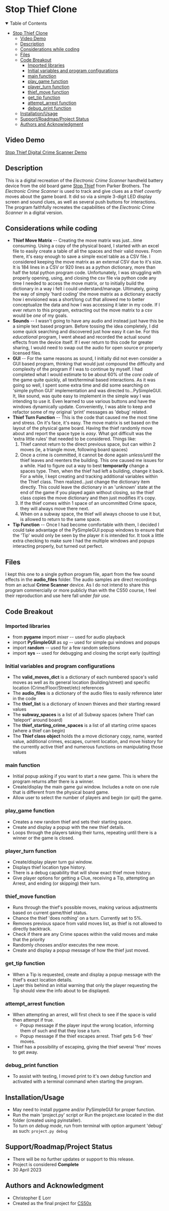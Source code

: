 # Stop Thief Clone

<details open><summary>Table of Contents</summary>

- [Stop Thief Clone](#stop-thief-clone)
  - [Video Demo](#video-demo)
  - [Description](#description)
  - [Considerations while coding](#considerations-while-coding)
  - [Files](#files)
  - [Code Breakout](#code-breakout)
    - [Imported libraries](#imported-libraries)
    - [Initial variables and program configurations](#initial-variables-and-program-configurations)
    - [main function](#main-function)
    - [play\_game function](#play_game-function)
    - [player\_turn function](#player_turn-function)
    - [thief\_move function](#thief_move-function)
    - [get\_tip function](#get_tip-function)
    - [attempt\_arrest function](#attempt_arrest-function)
    - [debug\_print function](#debug_print-function)
  - [Installation/Usage](#installationusage)
  - [Support/Roadmap/Project Status](#supportroadmapproject-status)
  - [Authors and Acknowledgment](#authors-and-acknowledgment)

</details>

## Video Demo

[Stop Thief Digital Crime Scanner Demo](https://vimeo.com/748393419?share=copy)

## Description

This is a digital recreation of the *Electronic Crime Scanner* handheld battery device from the old board game [Stop Thief](https://en.wikipedia.org/wiki/Stop_Thief) from Parker Brothers.
The *Electronic Crime Scanner* is used to track and give clues as a thief *covertly* moves about the game board.
It did so via a simple 3-digit LED display screen and sound clues, as well as several push buttons for interactions.
The program faithfully recreates the capabilities of the *Electronic Crime Scanner* in a digital version.

## Considerations while coding

- **Thief Move Matrix** -- Creating the move matrix was just...time consuming. Using a copy of the physical board, I started with an excel file to easily create a table of all the spaces and their valid moves. From there, it's easy enough to save a simple excel table as a CSV file. I considered keeping the move matrix as an external CSV due to it's size. It is 184 lines in a CSV or 920 lines as a python dictionary, more than half the total python program code. Unfortunately, I was struggling with properly opening, using, and closing the csv file via python code any time I needed to access the move matrix, or to initially build the dictionary in a way i felt i could understand/manage. Ultimately, going the way of simply 'hard coding' the move matrix as a dictionary exactly how i envisioned was a short/long cut that allowed me to better conceptualize the data and how I was accessing it later in my code. If I ever return to this program, extracting out the move matrix to a csv would be *one* of my goals.
- **Sounds** -- I wasn't going to have any audio and instead just have this be a simple text based program. Before tossing the idea completely, I did some quick searching and discovered just how easy it can be. For this *educational* program, I went ahead and recorded the actual sound effects from the device itself. If I ever return to this code for greater sharing, I would need to swap out the audio for open source or properly licensed files.
- **GUI** -- For the same reasons as sound, I initially did not even consider a GUI based program, thinking that would just compound the difficulty and complexity of the program if I was to continue by myself. I had completed what I would estimate to be about 60% of the *core code* of the game quite quickly, all text/terminal based interactions. As it was going so well, I spent some extra time and did some searching on 'simple python GUI' implementation and was directed to...PySimpleGUI. It, like sound, was quite easy to implement in the simple way I was intending to use it. Even learned to use various buttons and have the windows dynamically update. Conveniently, I was able to keep and refactor some of my original 'print' messages as 'debug' related.
- **Thief Turn Function** -- This is the code that caused me the most time and stress. On it's face, it's easy. The move matrix is set based on the layout of the physical game board. Having the thief randomly move about and report the space type is *easy*. What got difficult was the 'extra little rules' that needed to be considered. Things like:
  1. Thief cannot return to the direct previous space, but can within 2 moves (ie, a triangle move, following board spaces)
  2. Once a crime is committed, it cannot be done again *unless/until* the thief leaves and reenters the building. This one caused me issues for a while. Had to figure out a way to best **temporarily** change a spaces type. Then, when the thief had left a building, change it back. For a while, I kept creating and tracking additional variables within the Thief class. Then realized...just change the dictionary item directly. This could leave the dictionary in an 'unknown' state at the end of the game if you played again without closing, so the thief class copies the move dictionary and then just modifies it's copy.
  3. If the thief comes within 1 space of an uncommitted Crime space, they will always move there next.
  4. When on a subway space, the thief will always choose to use it but, is allowed to return to the same space.
- **Tip Function** -- Once I had become comfortable with them, I decided I could take advantage of the PySimpleGUI popup windows to ensure that the 'Tip' would only be seen by the player it is intended for. It took a little extra checking to make sure I had the multiple windows and popups interacting properly, but turned out perfect.

## Files

I kept this one to a single python program file, apart from the few sound effects in the **audio_files** folder.
The audio samples are direct recordings from an actual **Crime Scanner** device. As I do not intend to share this program commercially or more publicly than with the CS50 course, I feel their reproduction and use here fall under *fair use*.

## Code Breakout

### Imported libraries

- from **pygame** import *mixer* -- used for audio playback
- import **PySimpleGUI** as *sg* -- used for simple gui windows and popups
- import **random** -- used for a few random selections
- import **sys** -- used for debugging and closing the script early (quitting)

### Initial variables and program configurations

- The **valid_moves_dict** is a dictionary of each numbered space's valid moves as well as its general location (building/street) and specific location (Crime/Floor/Street/etc) references
- The **audio_files** is a dictionary of the audio files to easily reference later in the code
- The **thief_list** is a dictionary of known thieves and their starting reward values
- The **subway_spaces** is a list of all Subway spaces (where Thief can 'teleport' around board)
- The **thief_starting_crime_spaces** is a list of all starting crime spaces (where a thief can begin)
- The **Thief class object** holds the a move dictionary copy, name, wanted value, additional crimes, escapes, current location, and move history for the currently active thief and numerous functions on manipulating those values

### main function

- Initial popup asking if you want to start a new game. This is where the program returns after there is a winner.
- Create/display the main game gui window. Includes a note on one rule that is different from the physical board game.
- Allow user to select the number of players and begin (or quit) the game.

### play_game function

- Creates a new random thief and sets their starting space.
- Create and display a popup with the new thief details.
- Loops through the players taking their turns, repeating until there is a winner or the game is closed.

### player_turn function

- Create/display player turn gui window.
- Displays thief location type history.
- There is a debug capability that will show exact thief move history.
- Give player options for getting a Clue, receiving a Tip, attempting an Arrest, and ending (or skipping) their turn.

### thief_move function

- Runs through the thief's possible moves, making various adjustments based on current game/thief status.
- Chance the thief 'does nothing' on a turn. Currently set to 5%.
- Removes previous space from valid moves list, as thief is not allowed to directly backtrack.
- Check if there are any Crime spaces within the valid moves and make that the priority
- Randomly chooses and/or executes the new move.
- Create and display a popup message of how the thief just moved.

### get_tip function

- When a Tip is requested, create and display a popup message with the thief's exact location details.
- Layer this behind an initial warning that only the player requesting the Tip should view the info about to be displayed.

### attempt_arrest function

- When attempting an arrest, will first check to see if the space is valid then attempt if true.
  - Popup message if the player input the wrong location, informing them of such and that they lose a turn.
  - Popup message if the thief escapes arrest. Thief gets 5-6 'free' moves.
- Thief has a possibility of escaping, giving the thief several 'free' moves to get away.

### debug_print function

- To assist with testing, I moved print to it's own *debug* function and activated with a terminal command when starting the program.

## Installation/Usage

- May need to install pygame and/or PySimpleGUI for proper function.
- Run the main 'project.py' script *or* Run the project.exe located in the dist folder (created using pyinstaller).
- To turn on *debug mode*, run from terminal with option argument 'debug' as such: `project.py debug`

## Support/Roadmap/Project Status

- There will be no further updates or support to this release.
- Project is considered **Complete**
- 30 April 2023

## Authors and Acknowledgment

- Christopher E Lorr
- Created as the final project for [CS50x](https://learning.edx.org/course/course-v1:HarvardX+CS50+X/home)
